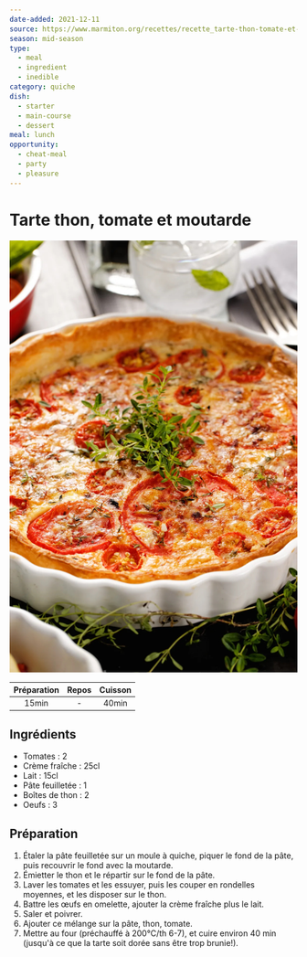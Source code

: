 ```yaml
---
date-added: 2021-12-11
source: https://www.marmiton.org/recettes/recette_tarte-thon-tomate-et-moutarde_17226.aspx
season: mid-season
type:
  - meal
  - ingredient
  - inedible
category: quiche
dish:
  - starter
  - main-course
  - dessert
meal: lunch
opportunity:
  - cheat-meal
  - party
  - pleasure
---
```


# Tarte thon, tomate et moutarde

![](images/Tarte%20thon,%20tomate%20et%20moutarde.jpg)

| Préparation | Repos | Cuisson |
|:-----------:|:-----:|:-------:|
|    15min    |   -   |  40min  |

## Ingrédients

- Tomates : 2
- Crème fraîche : 25cl
- Lait : 15cl
- Pâte feuilletée : 1
- Boîtes de thon : 2
- Oeufs : 3

## Préparation

1. Étaler la pâte feuilletée sur un moule à quiche, piquer le fond de la pâte, puis recouvrir le fond avec la moutarde.
2. Émietter le thon et le répartir sur le fond de la pâte.
3. Laver les tomates et les essuyer, puis les couper en rondelles moyennes, et les disposer sur le thon.
4. Battre les œufs en omelette, ajouter la crème fraîche plus le lait.
5. Saler et poivrer.
6. Ajouter ce mélange sur la pâte, thon, tomate.
7. Mettre au four (préchauffé à 200°C/th 6-7), et cuire environ 40 min (jusqu'à ce que la tarte soit dorée sans être trop brunie!).
